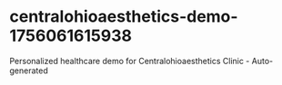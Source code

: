 # centralohioaesthetics-demo-1756061615938
Personalized healthcare demo for Centralohioaesthetics Clinic - Auto-generated
